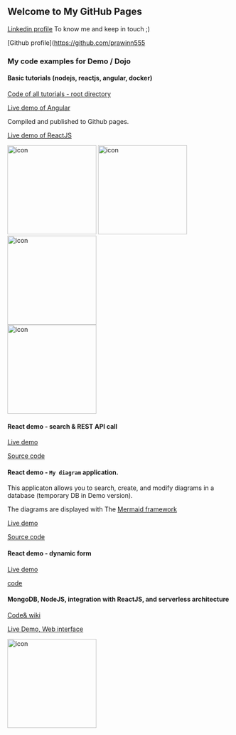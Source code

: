## Welcome to My GitHub Pages

[Linkedin profile](https://www.linkedin.com/in/prawee-sriplakich-47611613b/) 
To know me and keep in touch ;)

[Github profile](https://github.com/prawinn555



### My code examples for Demo / Dojo


#### Basic tutorials (nodejs, reactjs, angular, docker)

[Code of all tutorials - root directory](https://github.com/prawinn555/basictuto)

[Live demo of Angular](https://prawinn555.github.io/basictuto/angularfeatures/)

Compiled and published to Github pages.

[Live demo of ReactJS](https://prawinn555.github.io/basictuto/reactsample/)

<img src="https://user-images.githubusercontent.com/50048285/174787948-e72a0e10-fe0a-4ecd-a67e-6f2ac5d2f7fa.png"
     alt="icon"
     width="200" />
<img src="https://user-images.githubusercontent.com/50048285/174788244-bee40590-06c1-43d2-b504-72f06f244d09.png"
     alt="icon"
     width="200" />
<img src="https://user-images.githubusercontent.com/50048285/174788275-5766a12d-a8c0-4a14-9e19-c6b872c8d7b3.png"
     alt="icon"
     width="200" />     
<img src="https://user-images.githubusercontent.com/50048285/174788373-42e16bbf-4348-46f6-ada2-43bca3855511.png"
     alt="icon"
     width="200" />



#### React demo - search & REST API call

[Live demo](https://prawinn555.github.io/reactdemo-search/)

[Source code](https://github.com/prawinn555/reactdemo-search)


#### React demo - `My diagram` application.

This applicaton allows you to search, create, and modify diagrams in a database (temporary DB in Demo version).

The diagrams are displayed with The [Mermaid framework](https://mermaid-js.github.io/)

[Live demo](https://prawinn555.github.io/mydiagram/)

[Source code](https://github.com/prawinn555/mydiagram)




#### React demo - dynamic form

[Live demo](https://prawinn555.github.io/reactdemo/)

[code](https://github.com/prawinn555/reactdemo/)

#### MongoDB, NodeJS, integration with ReactJS, and serverless architecture 


[Code& wiki](https://github.com/prawinn555/MongoDBMoviesDemo)

[Live Demo, Web interface](https://prawinn555.github.io/reactdemo/?menu=Movies/Movies)


<img src="https://camo.githubusercontent.com/3b6184a71fe2bd7924bfdcf1ae4a7c1d06a4639f05593309453f3e636e756c99/68747470733a2f2f7765626173736574732e6d6f6e676f64622e636f6d2f5f636f6d5f6173736574732f636d732f4d6f6e676f44425f4c6f676f5f46756c6c436f6c6f72426c61636b5f5247422d347464337975787a6a732e706e67"
     alt="icon"
     width="200" />




